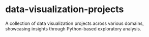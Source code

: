 # data-visualization-projects
A collection of data visualization projects across various domains, showcasing insights through Python-based exploratory analysis.
